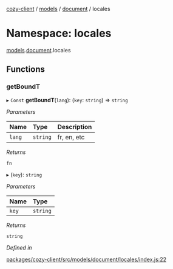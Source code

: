 [cozy-client](../README.md) / [models](models.md) / [document](models.document.md) / locales

# Namespace: locales

[models](models.md).[document](models.document.md).locales

## Functions

### getBoundT

▸ `Const` **getBoundT**(`lang`): (`key`: `string`) => `string`

*Parameters*

| Name | Type | Description |
| :------ | :------ | :------ |
| `lang` | `string` | fr, en, etc |

*Returns*

`fn`

▸ (`key`): `string`

*Parameters*

| Name | Type |
| :------ | :------ |
| `key` | `string` |

*Returns*

`string`

*Defined in*

[packages/cozy-client/src/models/document/locales/index.js:22](https://github.com/cozy/cozy-client/blob/master/packages/cozy-client/src/models/document/locales/index.js#L22)
